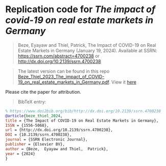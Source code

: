 # Replication code for ***The impact of covid-19 on real estate markets in Germany***

> Beze, Eyayaw and Thiel, Patrick, The Impact of COVID-19 on Real Estate Markets in Germany (January 19, 2024). Available at SSRN: https://ssrn.com/abstract=4700238 or http://dx.doi.org/10.2139/ssrn.4700238

> The latest version can be found in this repo [Beze_Thiel_2023_The_impact_of_COVID-19_on_real_estate_markets_in_Germany.pdf](Beze_Thiel_2023_The_impact_of_COVID-19_on_real_estate_markets_in_Germany.pdf). View it [here](https://docs.google.com/viewer?url=https://raw.githubusercontent.com/eyayaw/donut-effect-de/main/Beze_Thiel_2023_The_impact_of_COVID-19_on_real_estate_markets_in_Germany.pdf)

Please cite the paper for attribution.

> BibTeX entry:

``` bibtex
% https://www.doi2bib.org/bib/http://dx.doi.org/10.2139/ssrn.4700238
@article{beze_thiel_2024,
title = {The Impact of COVID-19 on Real Estate Markets in Germany},
ISSN = {1556-5068},
url = {http://dx.doi.org/10.2139/ssrn.4700238},
DOI = {10.2139/ssrn.4700238},
journal = {SSRN Electronic Journal},
publisher = {Elsevier BV},
author = {Beze,  Eyayaw and Thiel,  Patrick},
year = {2024}
}
```
